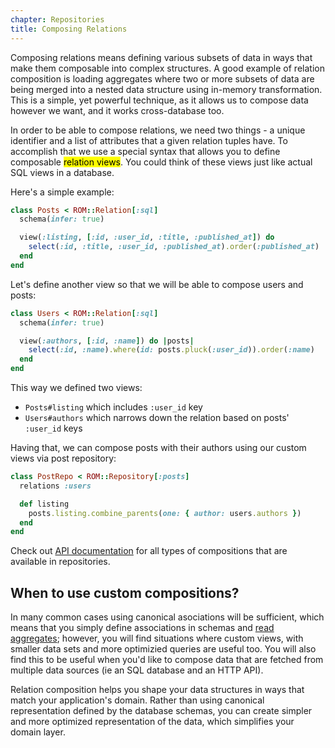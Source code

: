 ```yaml
---
chapter: Repositories
title: Composing Relations
---
```


Composing relations means defining various subsets of data in ways that make
them composable into complex structures. A good example of relation composition
is loading aggregates where two or more subsets of data are being merged into
a nested data structure using in-memory transformation. This is a simple, yet
powerful technique, as it allows us to compose data however we want, and it works
cross-database too.

In order to be able to compose relations, we need two things - a unique identifier
and a list of attributes that a given relation tuples have. To accomplish that
we use a special syntax that allows you to define composable <mark>relation views</mark>.
You could think of these views just like actual SQL views in a database.

Here's a simple example:

``` ruby
class Posts < ROM::Relation[:sql]
  schema(infer: true)

  view(:listing, [:id, :user_id, :title, :published_at]) do
    select(:id, :title, :user_id, :published_at).order(:published_at)
  end
end
```

Let's define another view so that we will be able to compose users and posts:

``` ruby
class Users < ROM::Relation[:sql]
  schema(infer: true)

  view(:authors, [:id, :name]) do |posts|
    select(:id, :name).where(id: posts.pluck(:user_id)).order(:name)
  end
end
```

This way we defined two views:

- `Posts#listing` which includes `:user_id` key
- `Users#authors` which narrows down the relation based on posts' `:user_id` keys

Having that, we can compose posts with their authors using our custom views via
post repository:

``` ruby
class PostRepo < ROM::Repository[:posts]
  relations :users

  def listing
    posts.listing.combine_parents(one: { author: users.authors })
  end
end
```

Check out [API documentation](http://www.rubydoc.info/github/rom-rb/rom-repository/ROM/Repository/RelationProxy/Combine)
for all types of compositions that are available in repositories.

## When to use custom compositions?

In many common cases using canonical asociations will be sufficient, which means
that you simply define associations in schemas and
[read aggregates](/learn/repositories/reading-aggregates); however, you will find
situations where custom views, with smaller data sets and more optimizied queries
are useful too. You will also find this to be useful when you'd like to compose
data that are fetched from multiple data sources (ie an SQL database and an HTTP API).

Relation composition helps you shape your data structures in ways that match your
application's domain. Rather than using canonical representation defined by the
database schemas, you can create simpler and more optimized representation of the
data, which simplifies your domain layer.




